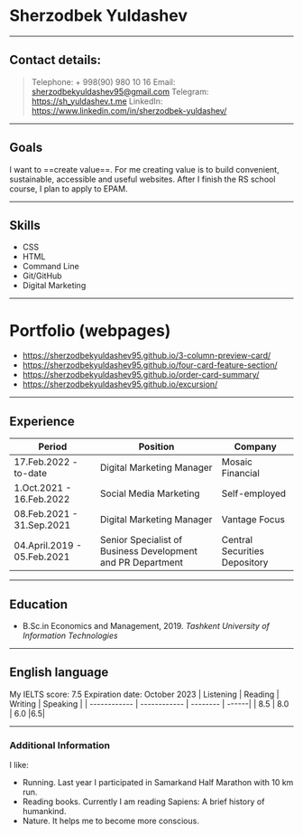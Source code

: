 # Sherzodbek Yuldashev
- - -
## Contact details:
> Telephone: + 998(90) 980 10 16 
Email: sherzodbekyuldashev95@gmail.com 
Telegram: <https://sh_yuldashev.t.me>
LinkedIn: https://www.linkedin.com/in/sherzodbek-yuldashev/
- - -

## Goals
I want to ==create value==. For me creating value is to build convenient, sustainable, accessible and useful websites. 
After I finish the RS school course, I plan to apply to EPAM.

---
## Skills
* CSS 
* HTML
* Command Line
* Git/GitHub
* Digital Marketing

---
# Portfolio (webpages)
* https://sherzodbekyuldashev95.github.io/3-column-preview-card/
* https://sherzodbekyuldashev95.github.io/four-card-feature-section/
* https://sherzodbekyuldashev95.github.io/order-card-summary/
* https://sherzodbekyuldashev95.github.io/excursion/

---
## Experience

| Period | Position | Company |
| ------------ | ------------ | -------- |
| 17.Feb.2022 - to-date | Digital Marketing Manager | Mosaic Financial |
| 1.Oct.2021 - 16.Feb.2022| Social Media Marketing | Self-employed |
| 08.Feb.2021 - 31.Sep.2021 | Digital Marketing Manager | Vantage Focus |
| 04.April.2019 - 05.Feb.2021 | Senior Specialist of Business Development and PR Department| Central Securities Depository |

---

## Education
* B.Sc.in Economics and Management, 2019.
*Tashkent University of Information Technologies* 
---

## English language 
My IELTS score: 7.5 
Expiration date: October 2023
| Listening | Reading | Writing | Speaking |
| ------------ | ------------ | -------- | ------|
| 8.5 | 8.0 | 6.0 |6.5|
  
----

### Additional Information
I like:
* Running. Last year I participated in Samarkand Half Marathon with 10 km run.
* Reading books. Currently I am reading Sapiens: A brief history of humankind.
* Nature. It helps me to become more conscious.
